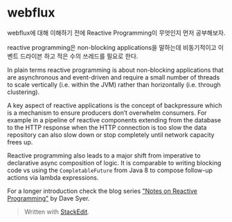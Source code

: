 # webflux 

webflux에 대해 이해하기 전에 Reactive Programming이 무엇인지 먼저 공부해보자. 

reactive programming은 non-blocking applications을 말하는데 비동기적이고 이벤트 드라이븐 하고 적은 수의 쓰레드를 필요로 한다.

In plain terms reactive programming is about non-blocking applications that are asynchronous and event-driven and require a small number of threads to scale vertically (i.e. within the JVM) rather than horizontally (i.e. through clustering).

A key aspect of reactive applications is the concept of backpressure which is a mechanism to ensure producers don’t overwhelm consumers. For example in a pipeline of reactive components extending from the database to the HTTP response when the HTTP connection is too slow the data repository can also slow down or stop completely until network capacity frees up.

Reactive programming also leads to a major shift from imperative to declarative async composition of logic. It is comparable to writing blocking code vs using the  `CompletableFuture`  from Java 8 to compose follow-up actions via lambda expressions.

For a longer introduction check the blog series  ["Notes on Reactive Programming"](https://spring.io/blog/2016/06/07/notes-on-reactive-programming-part-i-the-reactive-landscape)  by Dave Syer.


> Written with [StackEdit](https://stackedit.io/).
<!--stackedit_data:
eyJoaXN0b3J5IjpbMTE4ODM2MTY3NF19
-->